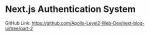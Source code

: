 # Next.js Authentication System
GitHub Link: https://github.com/Apollo-Level2-Web-Dev/next-blog-ui/tree/part-2